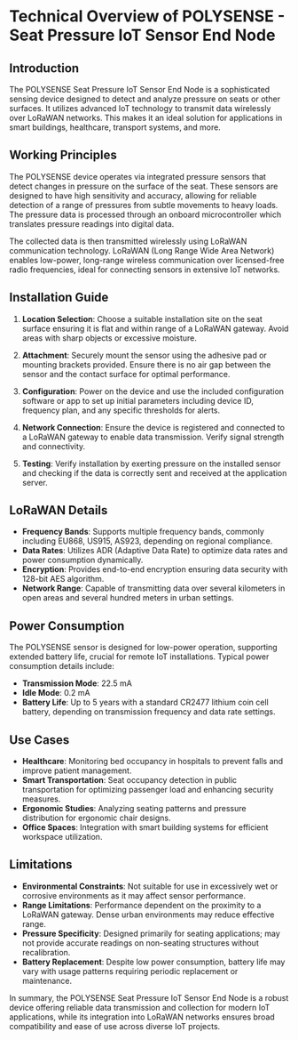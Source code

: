 # Technical Overview of POLYSENSE - Seat Pressure IoT Sensor End Node

## Introduction

The POLYSENSE Seat Pressure IoT Sensor End Node is a sophisticated sensing device designed to detect and analyze pressure on seats or other surfaces. It utilizes advanced IoT technology to transmit data wirelessly over LoRaWAN networks. This makes it an ideal solution for applications in smart buildings, healthcare, transport systems, and more.

## Working Principles

The POLYSENSE device operates via integrated pressure sensors that detect changes in pressure on the surface of the seat. These sensors are designed to have high sensitivity and accuracy, allowing for reliable detection of a range of pressures from subtle movements to heavy loads. The pressure data is processed through an onboard microcontroller which translates pressure readings into digital data.

The collected data is then transmitted wirelessly using LoRaWAN communication technology. LoRaWAN (Long Range Wide Area Network) enables low-power, long-range wireless communication over licensed-free radio frequencies, ideal for connecting sensors in extensive IoT networks.

## Installation Guide

1. **Location Selection**: Choose a suitable installation site on the seat surface ensuring it is flat and within range of a LoRaWAN gateway. Avoid areas with sharp objects or excessive moisture.

2. **Attachment**: Securely mount the sensor using the adhesive pad or mounting brackets provided. Ensure there is no air gap between the sensor and the contact surface for optimal performance.

3. **Configuration**: Power on the device and use the included configuration software or app to set up initial parameters including device ID, frequency plan, and any specific thresholds for alerts.

4. **Network Connection**: Ensure the device is registered and connected to a LoRaWAN gateway to enable data transmission. Verify signal strength and connectivity.

5. **Testing**: Verify installation by exerting pressure on the installed sensor and checking if the data is correctly sent and received at the application server.

## LoRaWAN Details

- **Frequency Bands**: Supports multiple frequency bands, commonly including EU868, US915, AS923, depending on regional compliance.
- **Data Rates**: Utilizes ADR (Adaptive Data Rate) to optimize data rates and power consumption dynamically.
- **Encryption**: Provides end-to-end encryption ensuring data security with 128-bit AES algorithm.
- **Network Range**: Capable of transmitting data over several kilometers in open areas and several hundred meters in urban settings.

## Power Consumption

The POLYSENSE sensor is designed for low-power operation, supporting extended battery life, crucial for remote IoT installations. Typical power consumption details include:

- **Transmission Mode**: 22.5 mA
- **Idle Mode**: 0.2 mA
- **Battery Life**: Up to 5 years with a standard CR2477 lithium coin cell battery, depending on transmission frequency and data rate settings.

## Use Cases

- **Healthcare**: Monitoring bed occupancy in hospitals to prevent falls and improve patient management.
- **Smart Transportation**: Seat occupancy detection in public transportation for optimizing passenger load and enhancing security measures.
- **Ergonomic Studies**: Analyzing seating patterns and pressure distribution for ergonomic chair designs.
- **Office Spaces**: Integration with smart building systems for efficient workspace utilization.

## Limitations

- **Environmental Constraints**: Not suitable for use in excessively wet or corrosive environments as it may affect sensor performance.
- **Range Limitations**: Performance dependent on the proximity to a LoRaWAN gateway. Dense urban environments may reduce effective range.
- **Pressure Specificity**: Designed primarily for seating applications; may not provide accurate readings on non-seating structures without recalibration.
- **Battery Replacement**: Despite low power consumption, battery life may vary with usage patterns requiring periodic replacement or maintenance.

In summary, the POLYSENSE Seat Pressure IoT Sensor End Node is a robust device offering reliable data transmission and collection for modern IoT applications, while its integration into LoRaWAN networks ensures broad compatibility and ease of use across diverse IoT projects.